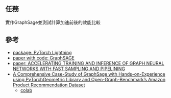 ## 任務
實作GraphSage並測試計算加速前後的效能比較

## 參考
- [package: PyTorch Lightning](https://pytorch-lightning.readthedocs.io/en/latest/)
- [paper with code: GraphSAGE](https://paperswithcode.com/method/graphsage)
- [paper: ACCELERATING TRAINING AND INFERENCE OF GRAPH NEURAL
NETWORKS WITH FAST SAMPLING AND PIPELINING](https://arxiv.org/pdf/2110.08450.pdf)
- [A Comprehensive Case-Study of GraphSage with Hands-on-Experience using PyTorchGeometric Library and Open-Graph-Benchmark’s Amazon Product Recommendation Dataset](https://towardsdatascience.com/a-comprehensive-case-study-of-graphsage-algorithm-with-hands-on-experience-using-pytorchgeometric-6fc631ab1067)
    - [colab](https://colab.research.google.com/github/sachinsharma9780/interactive_tutorials/blob/master/notebooks/example_output/Comprehensive_GraphSage_Guide_with_PyTorchGeometric_Output.ipynb#scrollTo=PTvt6kQYnhXz)